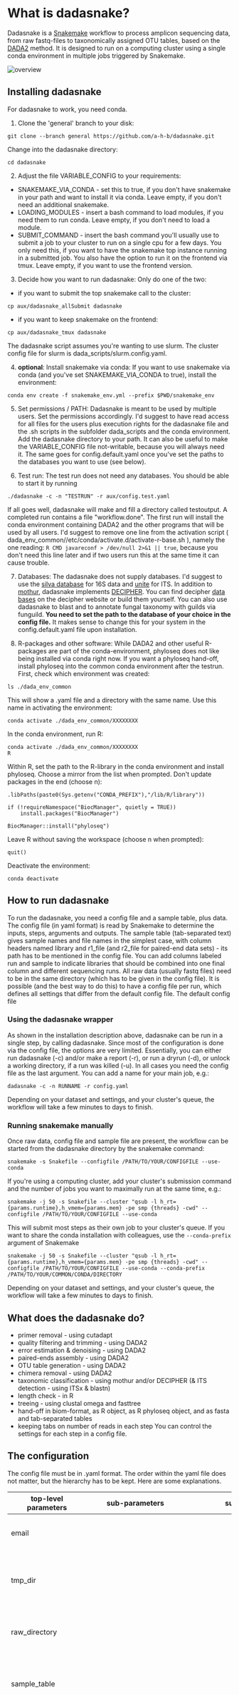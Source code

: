 # What is dadasnake?
Dadasnake is a [Snakemake](https://snakemake.readthedocs.io/en/stable/) workflow to process amplicon sequencing data, from raw fastq-files to taxonomically assigned OTU tables, based on the [DADA2](http://benjjneb.github.io/dada2/) method. It is designed to run on a computing cluster using a single conda environment in multiple jobs triggered by Snakemake.

![overview](https://github.com/a-h-b/dadasnake/blob/master/documentation/pipeline.png)

## Installing dadasnake
For dadasnake to work, you need conda. 

1) Clone the 'general' branch to your disk:
```
git clone --branch general https://github.com/a-h-b/dadasnake.git
```
Change into the dadasnake directory:
```
cd dadasnake
```

2) Adjust the file VARIABLE_CONFIG to your requirements:
* SNAKEMAKE_VIA_CONDA - set this to true, if you don't have snakemake in your path and want to install it via conda. Leave empty, if you don't need an additional snakemake.
* LOADING_MODULES - insert a bash command to load modules, if you need them to run conda. Leave empty, if you don't need to load a module.
* SUBMIT_COMMAND - insert the bash command you'll usually use to submit a job to your cluster to run on a single cpu for a few days. You only need this, if you want to have the snakemake top instance running in a submitted job. You also have the option to run it on the frontend via tmux. Leave empty, if you want to use the frontend version.

3) Decide how you want to run dadasnake:
Only do one of the two:
* if you want to submit the top snakemake call to the cluster:
```
cp aux/dadasnake_allSubmit dadasnake
```
* if you want to keep snakemake on the frontend:
```
cp aux/dadasnake_tmux dadasnake
```
The dadasnake script assumes you're wanting to use slurm. The cluster config file for slurm is dada_scripts/slurm.config.yaml. 

4) **optional**: Install snakemake via conda:
If you want to use snakemake via conda (and you've set SNAKEMAKE_VIA_CONDA to true), install the environment:
```
conda env create -f snakemake_env.yml --prefix $PWD/snakemake_env
```

5) Set permissions / PATH:
Dadasnake is meant to be used by multiple users. Set the permissions accordingly. I'd suggest to have read access for all files for the users plus execution rights for the dadasnake file and the .sh scripts in the subfolder dada_scripts and the conda environment. Add the dadasnake directory to your path. It can also be useful to make the VARIABLE_CONFIG file not-writable, because you will always need it. The same goes for config.default.yaml once you've set the paths to the databases you want to use (see below).

6) Test run:
The test run does not need any databases. You should be able to start it by running 
```
./dadasnake -c -n "TESTRUN" -r aux/config.test.yaml
```
If all goes well, dadasnake will make and fill a directory called testoutput. A completed run contains a file "workflow.done".
The first run will install the conda environment containing DADA2 and the other programs that will be used by all users. I'd suggest to remove one line from the activation script ( dada_env_common/<someHashKey>/etc/conda/activate.d/activate-r-base.sh ), namely the one reading: `R CMD javareconf > /dev/null 2>&1 || true`, because you don't need this line later and if two users run this at the same time it can cause trouble.

7) Databases:
The dadasnake does not supply databases. I'd suggest to use the [silva database](https://www.arb-silva.de/no_cache/download/archive/current/Exports/) for 16S data and [unite](https://doi.org//10.15156/BIO/786336) for ITS. In addition to [mothur](https://www.mothur.org/), dadasnake implements [DECIPHER](http://www2.decipher.codes/Documentation.html). You can find decipher [data bases](http://www2.decipher.codes/Downloads.html) on the decipher website or build them yourself. You can also use dadasnake to blast and to annotate fungal taxonomy with guilds via funguild. 
**You need to set the path to the database of your choice in the config file.** It makes sense to change this for your system in the config.default.yaml file upon installation.

8) R-packages and other software:
While DADA2 and other useful R-packages are part of the conda-environment, phyloseq does not like being installed via conda right now. If you want a phyloseq hand-off, install phyloseq into the common conda environment after the testrun. First, check which environment was created: 
```
ls ./dada_env_common
```
This will show a .yaml file and a directory with the same name. Use this name in activating the environment:
```
conda activate ./dada_env_common/XXXXXXXX
```
In the conda environment, run R:
```
conda activate ./dada_env_common/XXXXXXXX
R
```
Within R, set the path to the R-library in the conda environment and install phyloseq. Choose a mirror from the list when prompted. Don't update packages in the end (choose n):
```
.libPaths(paste0(Sys.getenv("CONDA_PREFIX"),"/lib/R/library"))

if (!requireNamespace("BiocManager", quietly = TRUE))
    install.packages("BiocManager")

BiocManager::install("phyloseq")
```
Leave R without saving the workspace (choose n when prompted):
```
quit()
```
Deactivate the environment:
```
conda deactivate
```



## How to run dadasnake
To run the dadasnake, you need a config file and a sample table, plus data. The config file (in yaml format) is read by Snakemake to determine the inputs, steps, arguments and outputs. The sample table (tab-separated text) gives sample names and file names in the simplest case, with column headers named library and r1_file (and r2_file for paired-end data sets) - its path has to be mentioned in the config file. You can add columns labeled run and sample to indicate libraries that should be combined into one final column and different sequencing runs. All raw data (usually fastq files) need to be in the same directory (which has to be given in the config file). 
It is possible (and the best way to do this) to have a config file per run, which defines all settings that differ from the default config file. The default config file 

### Using the dadasnake wrapper
As shown in the installation description above, dadasnake can be run in a single step, by calling dadasnake. Since most of the configuration is done via the config file, the options are very limited. Essentially, you can either run dadasnake (-c) and/or make a report (-r), or run a dryrun (-d), or unlock a working directory, if a run was killed (-u). In all cases you need the config file as the last argument. You can add a name for your main job, e.g.:
```
dadasnake -c -n RUNNAME -r config.yaml
```
Depending on your dataset and settings, and your cluster's queue, the workflow will take a few minutes to days to finish.

### Running snakemake manually
Once raw data, config file and sample file are present, the workflow can be started from the dadasnake directory by the snakemake command:
```
snakemake -s Snakefile --configfile /PATH/TO/YOUR/CONFIGFILE --use-conda
```
If you're using a computing cluster, add your cluster's submission command and the number of jobs you want to maximally run at the same time, e.g.:
```
snakemake -j 50 -s Snakefile --cluster "qsub -l h_rt={params.runtime},h_vmem={params.mem} -pe smp {threads} -cwd" --configfile /PATH/TO/YOUR/CONFIGFILE --use-conda
```
This will submit most steps as their own job to your cluster's queue.
If you want to share the conda installation with colleagues, use the `--conda-prefix` argument of Snakemake
```
snakemake -j 50 -s Snakefile --cluster "qsub -l h_rt={params.runtime},h_vmem={params.mem} -pe smp {threads} -cwd" --configfile /PATH/TO/YOUR/CONFIGFILE --use-conda --conda-prefix /PATH/TO/YOUR/COMMON/CONDA/DIRECTORY
```
Depending on your dataset and settings, and your cluster's queue, the workflow will take a few minutes to days to finish.

## What does the dadasnake do?
* primer removal - using cutadapt
* quality filtering and trimming - using DADA2
* error estimation & denoising - using DADA2
* paired-ends assembly - using DADA2
* OTU table generation - using DADA2
* chimera removal - using DADA2
* taxonomic classification - using mothur and/or DECIPHER (& ITS detection - using ITSx & blastn)
* length check - in R
* treeing - using clustal omega and fasttree
* hand-off in biom-format, as R object, as R phyloseq object, and as fasta and tab-separated tables
* keeping tabs on number of reads in each step
You can control the settings for each step in a config file.

## The configuration
The config file must be in .yaml format. The order within the yaml file does not matter, but the hierarchy has to be kept. Here are some explanations.

**top-level parameters** | **sub-parameters** | **subsub-parameters** | **default value** | **possible values** | **used in stage** | **explanation** | **comments / recommendations**
---|---|---|---|---|---|---|---
email |  | | "" | "" or a valid email address | all | email address for mail notification | keep empty if you don't want emails. Check spelling, it's not tested.
tmp_dir |  |  | "/work/$USER/tmp" | any path that you have permissions for writing to | all | directory for temporary, intermediate files that shouldn't be kept | keep this in your /work so you don't need to worry about removing its contents
raw_directory |  |  | "/work/$USER"| any one path where you might have your raw data | all | directory with all raw data | you will usually have this somewhere in a project folder
sample_table |  |  | "/work/$USER/samples.tsv" | any one location of your samples table | all | path to the samples table | you can keep this in your /work, because the dadasnake will copy it to your output directory
outputdir |  |  | "/work/$USER/dadasnake_output" | any path that you have permissions for writing to | all | directory where all the output will go | change this; a subdirectory of /work works best, but remember to move to a steady location afterwards; each output directory can hold the results of one completed pipeline only
do_primers |  |  | true | true or false | all | should primers be cut? | 
do_dada |  |  | true | true or false | all | should DADA2 be run? | 
do_taxonomy |  |  | true | true or false | all | should taxonomic classification be done? |
do_postprocessing |  |  | true | true or false | all | should some more steps be done (e.g. functional annotation) | 
primers |  |  |  |  | primers |  | information on primers
  &nbsp;| fwd |  |  |  | primers |  | information on forward primer
  &nbsp;|  | sequence | GTGYCAGCMGCCGCGGTAA | any sequence of IUPAC DNA code | primers | sequence of forward primer |
 &nbsp;|  | name | 515F | anything | primers | name of forward primer | for your reference only
&nbsp;| rvs |  |  |  | primers |  | information on reverse primer
&nbsp;||    sequence| GGACTACNVGGGTWTCTAAT|any sequence of IUPAC DNA code|primers|sequence of reverse primer|
&nbsp;||    name| 806R|anything|primers|name of reverse primer|
paired||| true|true or false|primers and dada|do you want to use paired-end sequencing data?|if true, you have to give r1_file and r2_file in the samples table, if false only r1_file is read (if you want to use only R2 files from a paired-end sequencing run, put them in the r1_file column)
sequencing_direction||| "unknown"|fwd_1, rvs_1 or unknown|primers| fwd_1: fwd primer in read 1; rvs_1: rvs primer in read 1; unknown: you don't know the sequencing direction or (for paired-end sequencing) the direction is mixed |if you want to run single-end data and don't know the direction, you have to establish this first, because the dadasnake will not help you
primer_cutting|||||primers||arguments for primer cutting by cutadapt
&nbsp;|  overlap||10|1-length of primer|primers|minimum length of detected primer|
&nbsp;|  count||2|a positive integer|primers|maximum number of primers removed from each end|
&nbsp;|  filter_if_not_match||any|any or both|primers|reads are discarded if primer is not found on both or any end| any is the more strict setting; not used in single-end mode
&nbsp;|  perc_mismatch||0.2|0-1|primers|% mismatch between read and each primer|don't set this to 1
&nbsp;|  indels||"--no-indels"|"--no-indels" or ""|primers|whether indels in the primer sequence are allowed|
filtering |  | | | | dada | | settings for quality / length filtering; note on terminology: for paired sequencing fwd read refers to reads that had fwd primer or were declared as such (if no primer cutting was done); for single-end workflow, only the fwd setting is used, no matter the sequencing direction
&nbsp;|  trunc_length||||dada||length to truncate to (shorter reads are discarded)
&nbsp;||    fwd|0|a positive integer|dada|length after which fwd read is cut - shorter reads are discarded|0: no truncation by length; if you've cut the primers, this number refers to the length left after primer cutting
&nbsp;||    rvs|0|a positive integer|dada|length after which rvs read is cut - shorter reads are discarded|0: no truncation by length; ignored in single-ende mode; if you've cut the primers, this number refers to the length left after primer cutting
&nbsp;|  trunc_qual||13|0-40|dada|reads are cut before the first position with this quality|
&nbsp;|  max_EE||||dada||filtering by maximum expected error after truncation: Expected errors are calculated from the nominal definition of the quality score: EE = sum(10^(-Q/10))
&nbsp;| |    fwd | 2 | a positive number | dada | After truncation, read pairs with higher than maxEE "expected errors" in fwd read will be discarded | use with trunc_length and/or truncQ; note that low truncQ or high trunc_length make it difficult to reach low maxEE values
&nbsp;||    rvs|2|a positive number|dada| After truncation, read pairs with higher than maxEE "expected errors" in rvs read will be discarded|ignored in single-ende mode; use with trunc_length and/or truncQ; note that low truncQ or high trunc_length make it difficult to reach low maxEE values
&nbsp;|  minLen||||dada||filtering by mimum length
&nbsp;||    fwd|200|a positive integer|dada|Remove reads with length less than minLen on fwd read. minLen is enforced after trimming and truncation.|use with truncQ
&nbsp;||    rvs|100|a positive integer|dada|Remove reads with length less than minLen on rvs read. minLen is enforced after trimming and truncation.| ignored in single-ende mode; use with truncQ
&nbsp;|  maxLen||||dada||filtering by maximum length
&nbsp;||    fwd| Inf|a positive integer or Inf|dada|Remove reads with length of fwd read greater than maxLen. maxLen is enforced before trimming and truncation.|
&nbsp;||    rvs| Inf|a positive integer or Inf|dada|Remove reads with length of rvs read greater than maxLen. maxLen is enforced before trimming and truncation.|ignored in single-ende mode
&nbsp;|  minQ||||dada||filtering by minimum quality after tuncation
&nbsp;||    fwd|0|0 or a positive number|dada|read pairs that contain a quality score lower than this in the fwd read after truncation will be discarded|use with trunc_length
&nbsp;||    rvs|0|0 or a positive number|dada|read pairs that contain a quality score lower than this in the rvs read after truncation will be discarded| ignored in single-ende mode; use with trunc_length
error_seed|||100|any positive integer|dada|seed for error models|keep constant in re-runs
dada|||||dada||special DADA2 settings - default is good for Illumina
&nbsp;|  band_size||16|a positive integer|dada|Banding restricts the net cumulative number of insertion of one sequence relative to the other. | default is good for Illumina; set to 32 for 454 or PacBio
&nbsp;|  homopolymer_gap_penalty|| NULL|NULL or a negative integer|dada|The cost of gaps in homopolymer regions (>=3 repeated bases). Default is NULL, which causes homopolymer gaps to be treated as normal gaps.| default is good for Illumina; set to -1 for 454
pair_merging|||||dada||settings for merging of read pairs
&nbsp;|  min_overlap||12|a positive integer|dada|The minimum length of the overlap required for merging the forward and reverse reads.|ignored in single-ende mode
&nbsp;|  max_mismatch||0|0 or a positive integer|dada|The maximum mismatches allowed in the overlap region.|ignored in single-ende mode
&nbsp;|  just_concatenate|| false|true or false|dada|whether reads should be concatenated rather than overlapped| ignored in single-ende mode; If TRUE, the forward and reverse-complemented reverse read are concatenated rather than merged, with a NNNNNNNNNN (10 Ns) spacer inserted between them.
&nbsp;|  trim_overhang|| true|true or false|dada|whether overhangs should be trimmed off after merging| ignored in single-ende mode; usually, overhangs should have been removed with the primer cutting step
chimeras|||||dada||settings for chimera removal
&nbsp;|  remove|| true|true or false|dada|whether chimeras should be removed|
&nbsp;|  method|| consensus|consensus, pooled or per-sample|dada|how chimeras are detected| consensus: samples are checked individually and sequences are removed by consensus; pooled: the samples are pooled and chimeras are inferred from pool; samples are checked individually and sequence counts of chimeras are set to 0 in individual samples
taxonomy|||||taxonomy||settings for taxonomic annotation
&nbsp;|  decipher||||taxonomy||settings for DECIPHER
&nbsp;||    do| true|true or false|taxonomy|whether DECIPHER should be used for taxonomic annotation| DECIPHER can work better than the mothur classifier, but it is slower and we don't have many databases for this software; you can run both DECIPHER and mothur (in parallel)
&nbsp;||    post_ITSx| false|true or false|taxonomy|whether DECIPHER should be run before or after ITSx| if you set this to true, you also have to set ITSx[do] to true; the DB isn't cut to a specific ITS region
&nbsp;||    db_path|"/work/$USER/DBs/decipher"||taxonomy|directory where the database sits|don't change
&nbsp;||    tax_db|"SILVA_SSU_r132_March2018.RData"||taxonomy|decipher database name|
&nbsp;||    threshold|60|1-100|taxonomy|threshold for classification|see DECIPHER documentation for details
&nbsp;||    strand| bottom|bottom, top or both|taxonomy|if your reads are in the direction of the database (top), reverse complement (bottom) or you don't know (both)|both takes roughly twice as long as the others
&nbsp;||    bootstraps|100|a positive integer|taxonomy|number of bootstraps|
&nbsp;||    seed|100|a positive integer|taxonomy|seed for DECIPHER run|keep constant in re-runs
&nbsp;||    look_for_species| false|true or false|taxonomy|whether you want to run a species-level annotation after DECIPHER|species is an overkill for 16S data; if you set this, you need to have a specialised database (currently available for 16S silva 132)
&nbsp;||    spec_db|"/work/$USER/DBs/decipher/silva_species_assignment_v132.fa.gz"||taxonomy|a DADA2-formatted species assignment database with path|
&nbsp;|  mothur||||taxonomy||settings for Bayesian classifier (mothur implementation)
&nbsp;||    do| true|true or false|taxonomy|whether mothur's classify.seqs should be used for taxonomix annotation|we have more and more specific databases for mothur (and can make new ones), it's faster than DECIPHER, but potentially less correct; you can run both mothur and DECIPHER (in parallel)
&nbsp;||    post_ITSx| false|true or false|taxonomy|whether mothur's classify.seqs should be run before or after ITSx|if you set this to true, you also have to set ITSx[do] to true; use an ITSx-cut database if run afterwards
&nbsp;||    db_path|"/work/$USER/DBs/amplicon"||taxonomy|directory where the database sits|don't change
&nbsp;||    tax_db|"ifoh_515f.iroh_806r.silva_132"||taxonomy|the beginning of the filename of a mothur-formatted database|
&nbsp;||    cutoff|60|1-100|taxonomy|cut-off for classification|
blast|||||taxonomy||
&nbsp;|    do|true||true or false|taxonomy|whether blast should be run on all non-annotated sequences|
&nbsp;|    db_path|"/data/db/ncbi/blast/db/nt/2018-09-07"|||taxonomy|path to blast database|
&nbsp;|    tax_db|nt|||taxonomy|name (without suffix) of blast database|
&nbsp;|    e_val|0.01|||taxonomy|e-value for blast|
&nbsp;|    tax2id|"/work/$USER/DBs/ncbi/tax2ID.sorted.tsv"||"tax2id table or "none"|taxonomy|whether taxonomic data is available in a tax2id table|this also assumes there is a taxdb file in the db_path
ITSx|||||taxonomy||settings for ITSx
&nbsp;|  do|| false|true or false|taxonomy|whether ITSx should be run|only makes sense for analyses targetting an ITS region
&nbsp;|  min_regions||1|1-4|taxonomy|minimum number of detected regions|counting includes SSU, LSU and 5.8 next to the ITS regions
&nbsp;|  region|| ITS2|ITS1 or ITS2|taxonomy|which region to extract|
&nbsp;|  e_val||1.00E-05|0-1|taxonomy|e-value for ITS detection|
hand_off|||||dada, taxonomy, postprocessing||settings deciding if additional formats should be given
&nbsp;|  biom||true|true or false|dada, taxonomy|whether a biome format output should be written|biome contains OTU table or OTU table and taxonomy (if taxonomy was run); biome table is never filtered
&nbsp;|  phyloseq||true|true or false|taxonomy, postprocessing|whether a phyloseq object should be returned|contains OTU table and taxonomy and tree (if each was run; if tree is run on pruned OTU table, phyloseq object contains filtered dataset)
final_table_filtering|||||postprocessing||settings for filtering the final OTU table (before postprocessing, if postprocessing is done)
&nbsp;|do||true|true or false|postprocessing|whether a filtered version of the OTU table and sequences should be made and used for the post-processing steps|
&nbsp;|  keep_target_taxa||"."|"." or a regular expression for taxa to keep, e.g. "Bacteria"|postprocessing|pattern to look for in the taxstrings| done based on mothur and DECIPHER result; "." means all are kept; both taxstrings are searched, if both classifiers were used
&nbsp;|  length_filter||||postprocessing||settings for length filter
&nbsp;||target_min_length|0||postprocessing|minimal length sequence|doesn't care for ITSx results
&nbsp;||target_max_length|Inf||postprocessing|maximum length of sequence|doesn't care for ITSx results
postprocessing|||||postprocessing||settings for postprocessinf
&nbsp;|  funguild||||postprocessing||settings for funguild
&nbsp;||    do|false|true or false|postprocessing|whether funguild should be run|
&nbsp;||    funguild_db|"/work/$USER/DBs/amplicon/funguild_db.json"||postprocessing|path to funguild DB|don't change
&nbsp;||    classifier|mothur|mothur or decipher, depending on what was used|postprocessing|which classifier to use|can only be one
&nbsp;|  treeing|||true or false|postprocessing||
&nbsp;||    do|true||postprocessing|whether a phylogenetic tree should be made|
&nbsp;||    fasttreeMP|"/work/$USER/TOOLS/FastTreeMP"||postprocessing|path to fasttreeMP executable|don't change
&nbsp;|  rarefaction_curve||true|true or false|postprocessing|whether a rarefaction curve should be made|


## The samples table
Every samples table needs sample names (under header library) and file names (just the names, the path should be in the config file under header r1_file and potentially r2_file). Since DADA2 estimates run-specific errors, it can be helpful to give run IDs (under header run). If several fastq files should end up in the same column of the OTU table, you can indicate this by giving these libraries the same sample name (under header sample). Libraries from different runs are combined in the final OTU table (example 1). Libraries from the same run are combined after primer-processing (example 2).
Example 1:
![overview](https://github.com/a-h-b/dadasnake/blob/master/documentation/samples_ex1.png)
Example 2:
![overview](https://github.com/a-h-b/dadasnake/blob/master/documentation/samples_ex2.png)
